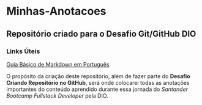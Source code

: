 # Minhas-Anotacoes

## Repositório criado para o Desafio Git/GitHub DIO

### Links Úteis
[Guia Básico de Markdown em Português](https://docs.pipz.com/central-de-ajuda/learning-center/guia-basico-de-markdown#open)

O propósito da criação deste repositório, além de fazer parte do **Desafio Criando Repositório no GitHub**, será onde colocarei todas as anotações importantes do conteúdo aprendido durante essa jornada do _Santander Bootcamp Fullstack Developer_ pela DIO.
